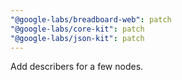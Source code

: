 ```yaml
---
"@google-labs/breadboard-web": patch
"@google-labs/core-kit": patch
"@google-labs/json-kit": patch
---
```


Add describers for a few nodes.

